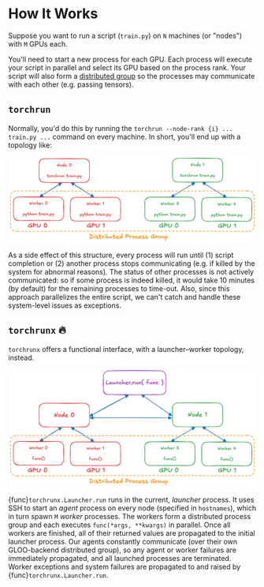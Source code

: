 # How It Works

Suppose you want to run a script (`train.py`) on `N` machines (or "nodes") with `M` GPUs each.

You'll need to start a new process for each GPU. Each process will execute your script in parallel and select its GPU based on the process rank. Your script will also form a [distributed group](https://pytorch.org/docs/stable/distributed.html#torch.distributed.init_process_group) so the processes may communicate with each other (e.g. passing tensors).

## `torchrun`

Normally, you'd do this by running the `torchrun --node-rank {i} ... train.py ...` command on every machine. In short, you'll end up with a topology like:

![torchrun diagram](./artifacts/torchrun.png)

As a side effect of this structure, every process will run until (1) script completion or (2) another process stops communicating (e.g. if killed by the system for abnormal reasons). The status of other processes is not actively communicated: so if some process is indeed killed, it would take 10 minutes (by default) for the remaining processes to time-out. Also, since this approach parallelizes the entire script, we can't catch and handle these system-level issues as exceptions.

## `torchrunx` 🔥

`torchrunx` offers a functional interface, with a launcher–worker topology, instead.

![torchrunx diagram](./artifacts/torchrunx.png)

{func}`torchrunx.Launcher.run` runs in the current, *launcher* process. It uses SSH to start an *agent* process on every node (specified in `hostnames`), which in turn spawn `M` *worker* processes. The workers form a distributed process group and each executes `func(*args, **kwargs)` in parallel. Once all workers are finished, all of their returned values are propagated to the initial launcher process. Our agents constantly communicate (over their own GLOO-backend distributed group), so any agent or worker failures are immediately propagated, and all launched processes are terminated. Worker exceptions and system failures are propagated to and raised by {func}`torchrunx.Launcher.run`.
